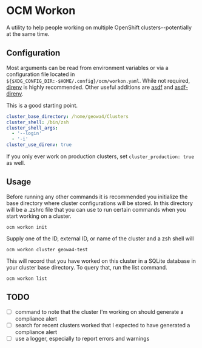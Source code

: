 # OCM Workon

A utility to help people working on multiple OpenShift clusters--potentially at the same time.

## Configuration

Most arguments can be read from environment variables or via a configuration file located in `${$XDG_CONFIG_DIR:-$HOME/.config}/ocm/workon.yaml`.
While not required, [direnv](https://direnv.net/) is highly recommended.
Other useful additions are [asdf](https://asdf-vm.com/) and [asdf-direnv](https://github.com/asdf-community/asdf-direnv).

This is a good starting point.

```yaml
cluster_base_directory: /home/geowa4/Clusters
cluster_shell: /bin/zsh
cluster_shell_args:
  - '--login'
  - '-i'
cluster_use_direnv: true
```

If you only ever work on production clusters, set `cluster_production: true` as well.

## Usage

Before running any other commands it is recommended you initialize the base directory where cluster configurations will be stored.
In this directory will be a .zshrc file that you can use to run certain commands when you start working on a cluster.

```shell
ocm workon init
```

Supply one of the ID, external ID, or name of the cluster and a zsh shell will 

```shell
ocm workon cluster geowa4-test
```

This will record that you have worked on this cluster in a SQLite database in your cluster base directory.
To query that, run the list command.

```shell
ocm workon list
```

## TODO

- [ ] command to note that the cluster I'm working on should generate a compliance alert
- [ ] search for recent clusters worked that I expected to have generated a compliance alert
- [ ] use a logger, especially to report errors and warnings

